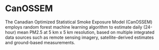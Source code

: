 # CanOSSEM
The Canadian Optimized Statistical Smoke Exposure Model (CanOSSEM) employs random forest machine learning algorithm to estimate daily (24-hour) mean PM2.5 at 5 km x 5 km resolution, based on multiple integrated data sources such as remote sensing imagery, satellite-derived estimates and ground-based measurements.  

